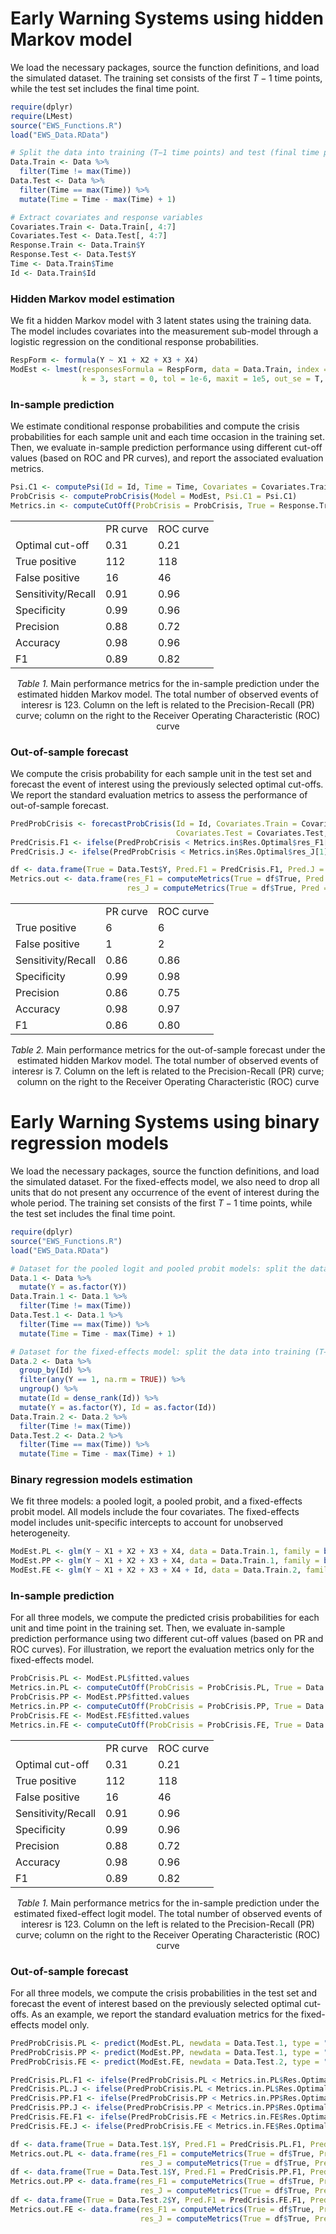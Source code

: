<h1>Early Warning Systems using hidden Markov model</h1>

We load the necessary packages, source the function definitions, and load the simulated dataset. The training set consists of the first $T−1$ time points, while the test set includes the final time point.

```r
require(dplyr)
require(LMest)
source("EWS_Functions.R")
load("EWS_Data.RData")

# Split the data into training (T−1 time points) and test (final time point) sets
Data.Train <- Data %>% 
  filter(Time != max(Time))
Data.Test <- Data %>% 
  filter(Time == max(Time)) %>% 
  mutate(Time = Time - max(Time) + 1)

# Extract covariates and response variables
Covariates.Train <- Data.Train[, 4:7]
Covariates.Test <- Data.Test[, 4:7]
Response.Train <- Data.Train$Y
Response.Test <- Data.Test$Y
Time <- Data.Train$Time
Id <- Data.Train$Id
```


<h3>Hidden Markov model estimation</h3>

We fit a hidden Markov model with 3 latent states using the training data. The model includes covariates into the measurement sub-model through a logistic regression on the conditional response probabilities.

```r
RespForm <- formula(Y ~ X1 + X2 + X3 + X4)
ModEst <- lmest(responsesFormula = RespForm, data = Data.Train, index = c("Id", "Time"), 
                k = 3, start = 0, tol = 1e-6, maxit = 1e5, out_se = T, output = T)
```


<h3>In-sample prediction</h3>

We estimate conditional response probabilities and compute the crisis probabilities for each sample unit and each time occasion in the training set. Then, we evaluate in-sample prediction performance using different cut-off values (based on ROC and PR curves), and report the associated evaluation metrics.

```r
Psi.C1 <- computePsi(Id = Id, Time = Time, Covariates = Covariates.Train, Model = ModEst)
ProbCrisis <- computeProbCrisis(Model = ModEst, Psi.C1 = Psi.C1)
Metrics.in <- computeCutOff(ProbCrisis = ProbCrisis, True = Response.Train)
```

<div align="center">
  <table>
    <tr>
      <td></td><td>PR curve</td><td>ROC curve</td>
    </tr>
    <tr>
      <td>Optimal cut-off</td> <td>0.31</td> <td>0.21</td>
    </tr>
    <tr>
      <td>True positive</td> <td>112</td> <td>118</td>
    </tr>
    <tr>
      <td>False positive</td> <td>16</td> <td>46</td>
    </tr>
    <tr>
      <td>Sensitivity/Recall</td> <td>0.91</td> <td>0.96</td>
    </tr>
    <tr>
      <td>Specificity</td> <td>0.99</td> <td>0.96</td>
    </tr>
    <tr>
      <td>Precision</td> <td>0.88</td> <td>0.72</td>
    </tr>
    <tr>
      <td>Accuracy</td> <td>0.98</td> <td>0.96</td>
    </tr>
    <tr>
      <td>F1</td> <td>0.89</td> <td>0.82</td>
    </tr>
  </table>
  <caption>
    <em>Table 1.</em> Main performance metrics for the in-sample prediction under the estimated hidden Markov model. The total number of observed events of interesr is 123. Column on the left is related to the Precision-Recall (PR) curve; column on the right to the Receiver Operating Characteristic (ROC) curve
  </caption>
</div>


<h3>Out-of-sample forecast</h3>

We compute the crisis probability for each sample unit in the test set and forecast the event of interest using the previously selected optimal cut-offs. We report the standard evaluation metrics to assess the performance of out-of-sample forecast.

```r
PredProbCrisis <- forecastProbCrisis(Id = Id, Covariates.Train = Covariates.Train, 
                                     Covariates.Test = Covariates.Test, Model = ModEst)
PredCrisis.F1 <- ifelse(PredProbCrisis < Metrics.in$Res.Optimal$res_F1[1], 0, 1)
PredCrisis.J <- ifelse(PredProbCrisis < Metrics.in$Res.Optimal$res_J[1], 0, 1)

df <- data.frame(True = Data.Test$Y, Pred.F1 = PredCrisis.F1, Pred.J = PredCrisis.J)
Metrics.out <- data.frame(res_F1 = computeMetrics(True = df$True, Pred = df$Pred.F1), 
                          res_J = computeMetrics(True = df$True, Pred = df$Pred.J))
```

<div align="center">
  <table>
    <tr>
      <td></td><td>PR curve</td><td>ROC curve</td>
    </tr>
    <tr>
      <td>True positive</td> <td>6</td> <td>6</td>
    </tr>
    <tr>
      <td>False positive</td> <td>1</td> <td>2</td>
    </tr>
    <tr>
      <td>Sensitivity/Recall</td> <td>0.86</td> <td>0.86</td>
    </tr>
    <tr>
      <td>Specificity</td> <td>0.99</td> <td>0.98</td>
    </tr>
    <tr>
      <td>Precision</td> <td>0.86</td> <td>0.75</td>
    </tr>
    <tr>
      <td>Accuracy</td> <td>0.98</td> <td>0.97</td>
    </tr>
    <tr>
      <td>F1</td> <td>0.86</td> <td>0.80</td>
    </tr>
  </table>
  <caption>
    <em>Table 2.</em> Main performance metrics for the out-of-sample forecast under the estimated hidden Markov model. The total number of observed events of interesr is 7. Column on the left is related to the Precision-Recall (PR) curve; column on the right to the Receiver Operating Characteristic (ROC) curve
  </caption>
</div>



<h1>Early Warning Systems using binary regression models</h1>

We load the necessary packages, source the function definitions, and load the simulated dataset. For the fixed-effects model, we also need to drop all units that do not present any occurrence of the event of interest during the whole period. The training set consists of the first $T−1$ time points, while the test set includes the final time point.

```r
require(dplyr)
source("EWS_Functions.R")
load("EWS_Data.RData")

# Dataset for the pooled logit and pooled probit models: split the data into training (T−1 time points) and test (final time point) sets
Data.1 <- Data %>%
  mutate(Y = as.factor(Y))
Data.Train.1 <- Data.1 %>% 
  filter(Time != max(Time))
Data.Test.1 <- Data.1 %>% 
  filter(Time == max(Time)) %>% 
  mutate(Time = Time - max(Time) + 1)

# Dataset for the fixed-effects model: split the data into training (T−1 time points) and test (final time point) sets
Data.2 <- Data %>%
  group_by(Id) %>%
  filter(any(Y == 1, na.rm = TRUE)) %>%
  ungroup() %>% 
  mutate(Id = dense_rank(Id)) %>% 
  mutate(Y = as.factor(Y), Id = as.factor(Id))
Data.Train.2 <- Data.2 %>% 
  filter(Time != max(Time))
Data.Test.2 <- Data.2 %>% 
  filter(Time == max(Time)) %>% 
  mutate(Time = Time - max(Time) + 1)
```


<h3>Binary regression models estimation</h3>

We fit three models: a pooled logit, a pooled probit, and a fixed-effects probit model. All models include the four covariates. The fixed-effects model includes unit-specific intercepts to account for unobserved heterogeneity.

```r
ModEst.PL <- glm(Y ~ X1 + X2 + X3 + X4, data = Data.Train.1, family = binomial(link = "logit"))
ModEst.PP <- glm(Y ~ X1 + X2 + X3 + X4, data = Data.Train.1, family = binomial(link = "logit"))
ModEst.FE <- glm(Y ~ X1 + X2 + X3 + X4 + Id, data = Data.Train.2, family = binomial(link = "probit"))
```


<h3>In-sample prediction</h3>

For all three models, we compute the predicted crisis probabilities for each unit and time point in the training set. Then, we evaluate in-sample prediction performance using two different cut-off values (based on PR and ROC curves). For illustration, we report the evaluation metrics only for the fixed-effects model.

```r
ProbCrisis.PL <- ModEst.PL$fitted.values
Metrics.in.PL <- computeCutOff(ProbCrisis = ProbCrisis.PL, True = Data.Train.1$Y)
ProbCrisis.PP <- ModEst.PP$fitted.values
Metrics.in.PP <- computeCutOff(ProbCrisis = ProbCrisis.PP, True = Data.Train.1$Y)
ProbCrisis.FE <- ModEst.FE$fitted.values
Metrics.in.FE <- computeCutOff(ProbCrisis = ProbCrisis.FE, True = Data.Train.2$Y)
```

<div align="center">
  <table>
    <tr>
      <td></td><td>PR curve</td><td>ROC curve</td>
    </tr>
    <tr>
      <td>Optimal cut-off</td> <td>0.31</td> <td>0.21</td>
    </tr>
    <tr>
      <td>True positive</td> <td>112</td> <td>118</td>
    </tr>
    <tr>
      <td>False positive</td> <td>16</td> <td>46</td>
    </tr>
    <tr>
      <td>Sensitivity/Recall</td> <td>0.91</td> <td>0.96</td>
    </tr>
    <tr>
      <td>Specificity</td> <td>0.99</td> <td>0.96</td>
    </tr>
    <tr>
      <td>Precision</td> <td>0.88</td> <td>0.72</td>
    </tr>
    <tr>
      <td>Accuracy</td> <td>0.98</td> <td>0.96</td>
    </tr>
    <tr>
      <td>F1</td> <td>0.89</td> <td>0.82</td>
    </tr>
  </table>
  <caption>
    <em>Table 1.</em> Main performance metrics for the in-sample prediction under the estimated fixed-effect logit model. The total number of observed events of interesr is 123. Column on the left is related to the Precision-Recall (PR) curve; column on the right to the Receiver Operating Characteristic (ROC) curve
  </caption>
</div>


<h3>Out-of-sample forecast</h3>

For all three models, we compute the crisis probabilities in the test set and forecast the event of interest based on the previously selected optimal cut-offs. As an example, we report the standard evaluation metrics for the fixed-effects model only.

```r
PredProbCrisis.PL <- predict(ModEst.PL, newdata = Data.Test.1, type = "response")
PredProbCrisis.PP <- predict(ModEst.PP, newdata = Data.Test.1, type = "response")
PredProbCrisis.FE <- predict(ModEst.FE, newdata = Data.Test.2, type = "response")

PredCrisis.PL.F1 <- ifelse(PredProbCrisis.PL < Metrics.in.PL$Res.Optimal$res_F1[1], 0, 1)
PredCrisis.PL.J <- ifelse(PredProbCrisis.PL < Metrics.in.PL$Res.Optimal$res_J[1], 0, 1)
PredCrisis.PP.F1 <- ifelse(PredProbCrisis.PP < Metrics.in.PP$Res.Optimal$res_F1[1], 0, 1)
PredCrisis.PP.J <- ifelse(PredProbCrisis.PP < Metrics.in.PP$Res.Optimal$res_J[1], 0, 1)
PredCrisis.FE.F1 <- ifelse(PredProbCrisis.FE < Metrics.in.FE$Res.Optimal$res_F1[1], 0, 1)
PredCrisis.FE.J <- ifelse(PredProbCrisis.FE < Metrics.in.FE$Res.Optimal$res_J[1], 0, 1)

df <- data.frame(True = Data.Test.1$Y, Pred.F1 = PredCrisis.PL.F1, Pred.J = PredCrisis.PL.J)
Metrics.out.PL <- data.frame(res_F1 = computeMetrics(True = df$True, Pred = df$Pred.F1), 
                             res_J = computeMetrics(True = df$True, Pred = df$Pred.J))
df <- data.frame(True = Data.Test.1$Y, Pred.F1 = PredCrisis.PP.F1, Pred.J = PredCrisis.PP.J)
Metrics.out.PP <- data.frame(res_F1 = computeMetrics(True = df$True, Pred = df$Pred.F1), 
                             res_J = computeMetrics(True = df$True, Pred = df$Pred.J))
df <- data.frame(True = Data.Test.2$Y, Pred.F1 = PredCrisis.FE.F1, Pred.J = PredCrisis.FE.J)
Metrics.out.FE <- data.frame(res_F1 = computeMetrics(True = df$True, Pred = df$Pred.F1), 
                             res_J = computeMetrics(True = df$True, Pred = df$Pred.J))
```
